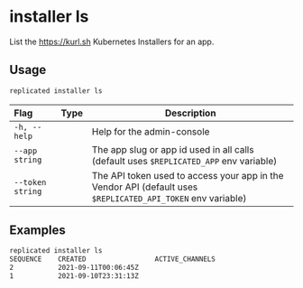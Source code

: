 # installer ls

List the https://kurl.sh Kubernetes Installers for an app.

## Usage
```bash
replicated installer ls
```

| Flag                 | Type | Description |
|:----------------------|------|-------------|
| `-h, --help`   |  |          Help for the admin-console |
| `--app string` | |   The app slug or app id used in all calls (default uses `$REPLICATED_APP` env variable) |
| `--token string` | |  The API token used to access your app in the Vendor API (default uses `$REPLICATED_API_TOKEN` env variable) |

## Examples


```bash
replicated installer ls
SEQUENCE    CREATED                 ACTIVE_CHANNELS
2           2021-09-11T00:06:45Z
1           2021-09-10T23:31:13Z
```
